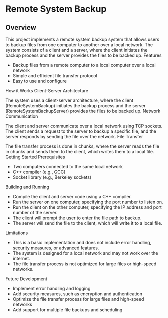 # Remote System Backup
## Overview

This project implements a remote system backup system that allows users to backup files from one computer to another over a local network. The system consists of a client and a server, where the client initiates the backup process and the server provides the files to be backed up.
Features

+ Backup files from a remote computer to a local computer over a local network
+ Simple and efficient file transfer protocol
+ Easy to use and configure

How it Works
Client-Server Architecture

The system uses a client-server architecture, where the client (RemoteSystemBackup) initiates the backup process and the server (RemoteSystemBackupServer) provides the files to be backed up.
Network Communication

The client and server communicate over a local network using TCP sockets. The client sends a request to the server to backup a specific file, and the server responds by sending the file over the network.
File Transfer

The file transfer process is done in chunks, where the server reads the file in chunks and sends them to the client, which writes them to a local file.
Getting Started
Prerequisites

+ Two computers connected to the same local network
+ C++ compiler (e.g., GCC)
+ Socket library (e.g., Berkeley sockets)

Building and Running

+ Compile the client and server code using a C++ compiler.
+ Run the server on one computer, specifying the port number to listen on.
+ Run the client on the other computer, specifying the IP address and port number of the server.
+ The client will prompt the user to enter the file path to backup.
+ The server will send the file to the client, which will write it to a local file.

Limitations

+ This is a basic implementation and does not include error handling, security measures, or advanced features.
+ The system is designed for a local network and may not work over the internet.
+ The file transfer process is not optimized for large files or high-speed networks.

Future Development

+ Implement error handling and logging
+ Add security measures, such as encryption and authentication
+ Optimize the file transfer process for large files and high-speed networks
+ Add support for multiple file backups and scheduling
